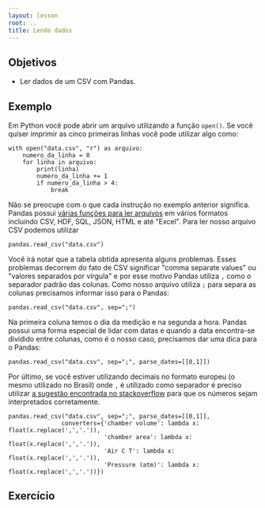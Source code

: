 ```yaml
---
layout: lesson
root: ..
title: Lendo dados
---
```


## Objetivos

- Ler dados de um CSV com Pandas.

## Exemplo

Em Python você pode abrir um arquivo utilizando a função `open()`. Se você
quiser imprimir as cinco primeiras linhas você pode utilizar algo como:

~~~
with open("data.csv", "r") as arquivo:
    numero_da_linha = 0
    for linha in arquivo:
        print(linha)
        numero_da_linha += 1
        if numero_da_linha > 4:
            break
~~~

Não se preocupe com o que cada instrução no exemplo anterior significa. Pandas
possui [várias funções para ler
arquivos](http://pandas.pydata.org/pandas-docs/stable/io.html) em vários
formatos incluindo CSV, HDF, SQL, JSON, HTML e até "Excel". Para ler nosso
arquivo CSV podemos utilizar

~~~
pandas.read_csv("data.csv")
~~~

Você irá notar que a tabela obtida apresenta alguns problemas. Esses problemas
decorrem do fato de CSV significar "comma separate values" ou "valores separados
por vírgula" e por esse motivo Pandas utiliza `,` como o separador padrão das
colunas. Como nosso arquivo utiliza `;` para separa as colunas precisamos
informar isso para o Pandas:

~~~
pandas.read_csv("data.csv", sep=";")
~~~

Na primeira coluna temos o dia da medição e na segunda a hora. Pandas possui uma
forma especial de lidar com datas e quando a data encontra-se dividido entre
colunas, como é o nosso caso, precisamos dar uma dica para o Pandas:

~~~
pandas.read_csv("data.csv", sep=";", parse_dates=[[0,1]])
~~~

Por último, se você estiver utilizando decimais no formato europeu (o mesmo
utilizado no Brasil) onde `,` é utilizado como separador é preciso utilizar [a
sugestão encontrada no stackoverflow](http://stackoverflow.com/a/11763490) para
que os números sejam interpretados corretamente.

~~~
pandas.read_csv("data.csv", sep=";", parse_dates=[[0,1]],
               converters={'chamber volume': lambda x: float(x.replace(',','.')),
                           'chamber area': lambda x: float(x.replace(',','.')),
                           'Air C T': lambda x: float(x.replace(',','.')),
                           'Pressure (atm)': lambda x: float(x.replace(',','.'))})
~~~

## Exercício
